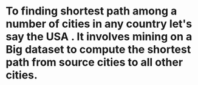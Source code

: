 # To finding shortest path among a number of cities in any country let's say the USA . It involves mining on a Big dataset to compute the shortest path from source cities to all other cities.
